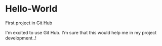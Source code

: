 # Hello-World
First project in Git Hub


I'm excited to use Git Hub.
I'm sure that this would help me in my project development..!
